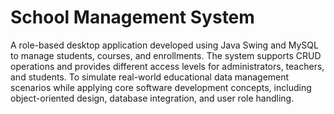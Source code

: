 # School Management System
A role-based desktop application developed using Java Swing and MySQL to manage students, courses, and enrollments. The system supports CRUD operations and provides different access levels for administrators, teachers, and students. To simulate real-world educational data management scenarios while applying core software development concepts, including object-oriented design, database integration, and user role handling.
